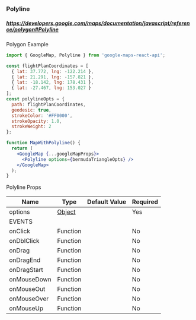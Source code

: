 ### Polyline
##### https://developers.google.com/maps/documentation/javascript/reference/polygon#Polyline
Polygon Example

```jsx
import { GoogleMap, Polyline } from 'google-maps-react-api';

const flightPlanCoordinates = [
  { lat: 37.772, lng: -122.214 },
  { lat: 21.291, lng: -157.821 },
  { lat: -18.142, lng: 178.431 },
  { lat: -27.467, lng: 153.027 }
];
const polylineOpts = {
  path: flightPlanCoordinates,
  geodesic: true,
  strokeColor: '#FF0000',
  strokeOpacity: 1.0,
  strokeWeight: 2
};

function MapWithPolyline() {
  return (
    <GoogleMap {...googleMapProps}>
      <Polyline options={bermudaTriangleOpts} />
    </GoogleMap>
  );
}
```
Polyline Props

| Name                | Type           | Default Value | Required  |
| ------------------- | ---------------|---------------| --------- |
| options             | [Object](https://developers.google.com/maps/documentation/javascript/reference/polygon#PolylineOptions)         |               | Yes       |     
| EVENTS              |                |               |           |
| onClick             | Function       |               | No        |
| onDblClick          | Function       |               | No        |
| onDrag              | Function       |               | No        |
| onDragEnd           | Function       |               | No        |
| onDragStart         | Function       |               | No        |
| onMouseDown         | Function       |               | No        |
| onMouseOut          | Function       |               | No        |
| onMouseOver         | Function       |               | No        |
| onMouseUp           | Function       |               | No        |